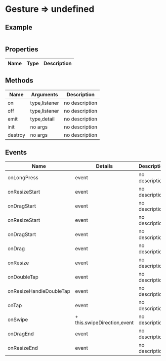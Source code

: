 # Gesture => undefined

## Example
```html

```

## Properties
Name | Type | Description
--- | --- | ---

## Methods
Name | Arguments | Description
--- | --- | ---
on | type,listener | no description
off | type,listener | no description
emit | type,detail | no description
init | no args | no description
destroy | no args | no description

## Events
Name | Details | Description
--- | --- | ---
onLongPress | event | no description
onResizeStart | event | no description
onDragStart | event | no description
onResizeStart | event | no description
onDragStart | event | no description
onDrag | event | no description
onResize | event | no description
onDoubleTap | event | no description
onResizeHandleDoubleTap | event | no description
onTap | event | no description
onSwipe | + this.swipeDirection,event | no description
onDragEnd | event | no description
onResizeEnd | event | no description

